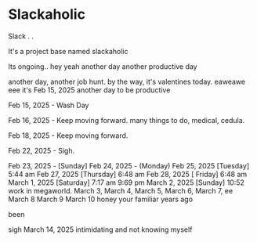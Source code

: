 # Slackaholic
Slack . . 

It's a project base named slackaholic

Its ongoing..
hey
 yeah
another day another productive day

another day, another job hunt. by the way, it's valentines today.
eaweawe
 eee
it's Feb 15, 2025 another day to be productive 

Feb 15, 2025 - Wash Day

Feb 16, 2025 - Keep moving forward. many things to do, medical, cedula.

Feb 18, 2025 - Keep moving forward.

Feb 22, 2025 - Sigh.

Feb 23, 2025 - [Sunday] 
Feb 24, 2025 - (Monday)
Feb 25, 2025 [Tuesday] 5:44 am
Feb 27, 2025 [Thursday] 6:48 am
Feb 28, 2025 [ Friday] 6:48 am
March 1, 2025 [Saturday] 7:17 am 9:69 pm
March 2, 2025 [Sunday] 10:52 work in megaworld.
March 3, 
March 4,
March 5,
March 6,
March 7,
ee
March 8
March 9
March 10
honey your familiar years ago

been 

sigh March 14, 2025 intimidating and not knowing myself
